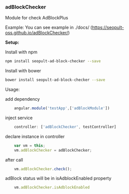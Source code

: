 ### adBlockChecker
Module for check AdBlockPlus

Example:
You can see example in ./docs/ (https://seopult-oss.github.io/adBlockChecker/)

**Setup:**

Install with npm
```bash
npm install seopult-ad-block-checker --save
```

Install with bower
```bash
bower install seopult-ad-block-checker --save
```

Usage:

add dependency
```javascript
    angular.module('testApp',['adBlockModule'])
```

inject service
```javascript
    controller: ['adBlockChecker', testController]
```

declare instance in controller
```javascript
    var vm = this;
    vm.adBlockChecker = adBlockChecker;
```

after call 
```javascript
    vm.adBlockChecker.check();
```

adBlock status will be in isAdblockEnabled property
```javascript
    vm.adBlockChecker.isAdblockEnabled
```
